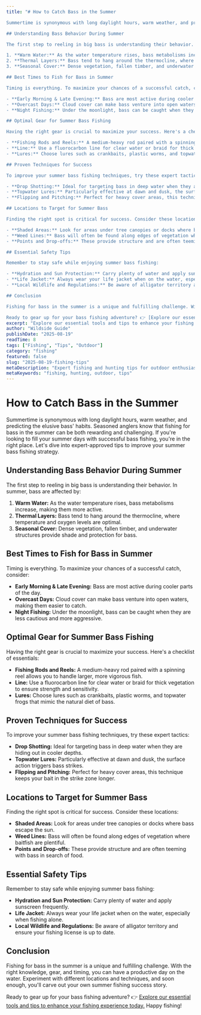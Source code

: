 ```yaml
---
title: "# How to Catch Bass in the Summer

Summertime is synonymous with long daylight hours, warm weather, and predicting the elusive bass' habits. Seasoned anglers know that fishing for bass in the summer can be both rewarding and challenging. If you're looking to fill your summer days with successful bass fishing, you're in the right place. Let's dive into expert-approved tips to improve your summer bass fishing strategy.

## Understanding Bass Behavior During Summer

The first step to reeling in big bass is understanding their behavior. In summer, bass are affected by:

1. **Warm Water:** As the water temperature rises, bass metabolisms increase, making them more active.
2. **Thermal Layers:** Bass tend to hang around the thermocline, where temperature and oxygen levels are optimal.
3. **Seasonal Cover:** Dense vegetation, fallen timber, and underwater structures provide shade and protection for bass.

## Best Times to Fish for Bass in Summer

Timing is everything. To maximize your chances of a successful catch, consider:

- **Early Morning & Late Evening:** Bass are most active during cooler parts of the day.
- **Overcast Days:** Cloud cover can make bass venture into open waters, making them easier to catch.
- **Night Fishing:** Under the moonlight, bass can be caught when they are less cautious and more aggressive.

## Optimal Gear for Summer Bass Fishing

Having the right gear is crucial to maximize your success. Here's a checklist of essentials:

- **Fishing Rods and Reels:** A medium-heavy rod paired with a spinning reel allows you to handle larger, more vigorous fish.
- **Line:** Use a fluorocarbon line for clear water or braid for thick vegetation to ensure strength and sensitivity.
- **Lures:** Choose lures such as crankbaits, plastic worms, and topwater frogs that mimic the natural diet of bass.

## Proven Techniques for Success

To improve your summer bass fishing techniques, try these expert tactics:

- **Drop Shotting:** Ideal for targeting bass in deep water when they are hiding out in cooler depths.
- **Topwater Lures:** Particularly effective at dawn and dusk, the surface action triggers bass strikes.
- **Flipping and Pitching:** Perfect for heavy cover areas, this technique keeps your bait in the strike zone longer.

## Locations to Target for Summer Bass

Finding the right spot is critical for success. Consider these locations:

- **Shaded Areas:** Look for areas under tree canopies or docks where bass escape the sun.
- **Weed Lines:** Bass will often be found along edges of vegetation where baitfish are plentiful.
- **Points and Drop-offs:** These provide structure and are often teeming with bass in search of food.

## Essential Safety Tips

Remember to stay safe while enjoying summer bass fishing:

- **Hydration and Sun Protection:** Carry plenty of water and apply sunscreen frequently.
- **Life Jacket:** Always wear your life jacket when on the water, especially when fishing alone.
- **Local Wildlife and Regulations:** Be aware of alligator territory and ensure your fishing license is up to date.

## Conclusion

Fishing for bass in the summer is a unique and fulfilling challenge. With the right knowledge, gear, and timing, you can have a productive day on the water. Experiment with different locations and techniques, and soon enough, you'll carve out your own summer fishing success story.

Ready to gear up for your bass fishing adventure? 👉 [Explore our essential tools and tips to enhance your fishing experience today.](https://www.fishingandhuntingtips.com/tools) Happy fishing!"
excerpt: "Explore our essential tools and tips to enhance your fishing experience today. Happy fishing!"
author: "Wildside Guide"
publishDate: "2025-08-19"
readTime: 8
tags: ["Fishing", "Tips", "Outdoor"]
category: "fishing"
featured: false
slug: "2025-08-19-fishing-tips"
metaDescription: "Expert fishing and hunting tips for outdoor enthusiasts"
metaKeywords: "fishing, hunting, outdoor, tips"
---
```

# How to Catch Bass in the Summer

Summertime is synonymous with long daylight hours, warm weather, and predicting the elusive bass' habits. Seasoned anglers know that fishing for bass in the summer can be both rewarding and challenging. If you're looking to fill your summer days with successful bass fishing, you're in the right place. Let's dive into expert-approved tips to improve your summer bass fishing strategy.

## Understanding Bass Behavior During Summer

The first step to reeling in big bass is understanding their behavior. In summer, bass are affected by:

1. **Warm Water:** As the water temperature rises, bass metabolisms increase, making them more active.
2. **Thermal Layers:** Bass tend to hang around the thermocline, where temperature and oxygen levels are optimal.
3. **Seasonal Cover:** Dense vegetation, fallen timber, and underwater structures provide shade and protection for bass.

## Best Times to Fish for Bass in Summer

Timing is everything. To maximize your chances of a successful catch, consider:

- **Early Morning & Late Evening:** Bass are most active during cooler parts of the day.
- **Overcast Days:** Cloud cover can make bass venture into open waters, making them easier to catch.
- **Night Fishing:** Under the moonlight, bass can be caught when they are less cautious and more aggressive.

## Optimal Gear for Summer Bass Fishing

Having the right gear is crucial to maximize your success. Here's a checklist of essentials:

- **Fishing Rods and Reels:** A medium-heavy rod paired with a spinning reel allows you to handle larger, more vigorous fish.
- **Line:** Use a fluorocarbon line for clear water or braid for thick vegetation to ensure strength and sensitivity.
- **Lures:** Choose lures such as crankbaits, plastic worms, and topwater frogs that mimic the natural diet of bass.

## Proven Techniques for Success

To improve your summer bass fishing techniques, try these expert tactics:

- **Drop Shotting:** Ideal for targeting bass in deep water when they are hiding out in cooler depths.
- **Topwater Lures:** Particularly effective at dawn and dusk, the surface action triggers bass strikes.
- **Flipping and Pitching:** Perfect for heavy cover areas, this technique keeps your bait in the strike zone longer.

## Locations to Target for Summer Bass

Finding the right spot is critical for success. Consider these locations:

- **Shaded Areas:** Look for areas under tree canopies or docks where bass escape the sun.
- **Weed Lines:** Bass will often be found along edges of vegetation where baitfish are plentiful.
- **Points and Drop-offs:** These provide structure and are often teeming with bass in search of food.

## Essential Safety Tips

Remember to stay safe while enjoying summer bass fishing:

- **Hydration and Sun Protection:** Carry plenty of water and apply sunscreen frequently.
- **Life Jacket:** Always wear your life jacket when on the water, especially when fishing alone.
- **Local Wildlife and Regulations:** Be aware of alligator territory and ensure your fishing license is up to date.

## Conclusion

Fishing for bass in the summer is a unique and fulfilling challenge. With the right knowledge, gear, and timing, you can have a productive day on the water. Experiment with different locations and techniques, and soon enough, you'll carve out your own summer fishing success story.

Ready to gear up for your bass fishing adventure? 👉 [Explore our essential tools and tips to enhance your fishing experience today.](https://www.fishingandhuntingtips.com/tools) Happy fishing!